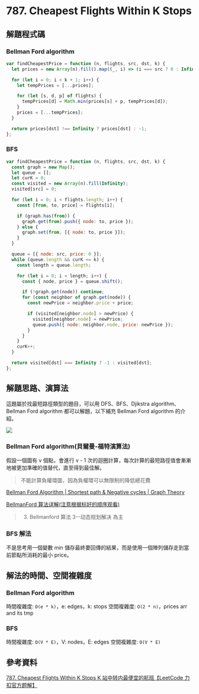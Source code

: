 # 787. Cheapest Flights Within K Stops

## 解題程式碼

### Bellman Ford algorithm

```javascript
var findCheapestPrice = function (n, flights, src, dst, k) {
  let prices = new Array(n).fill().map((_, i) => (i === src ? 0 : Infinity));

  for (let i = 0; i < k + 1; i++) {
    let tempPrices = [...prices];

    for (let [s, d, p] of flights) {
      tempPrices[d] = Math.min(prices[s] + p, tempPrices[d]);
    }
    prices = [...tempPrices];
  }

  return prices[dst] !== Infinity ? prices[dst] : -1;
};
```

### BFS

```javascript
var findCheapestPrice = function (n, flights, src, dst, k) {
  const graph = new Map();
  let queue = [];
  let curK = 0;
  const visited = new Array(n).fill(Infinity);
  visited[src] = 0;

  for (let i = 0; i < flights.length; i++) {
    const [from, to, price] = flights[i];

    if (graph.has(from)) {
      graph.get(from).push({ node: to, price });
    } else {
      graph.set(from, [{ node: to, price }]);
    }
  }

  queue = [{ node: src, price: 0 }];
  while (queue.length && curK <= k) {
    const length = queue.length;

    for (let i = 0; i < length; i++) {
      const { node, price } = queue.shift();

      if (!graph.get(node)) continue;
      for (const neighbor of graph.get(node)) {
        const newPrice = neighbor.price + price;

        if (visited[neighbor.node] > newPrice) {
          visited[neighbor.node] = newPrice;
          queue.push({ node: neighbor.node, price: newPrice });
        }
      }
    }
    curK++;
  }

  return visited[dst] === Infinity ? -1 : visited[dst];
};
```

## 解題思路、演算法

這題屬於找最短路徑類型的題目，可以用 DFS、BFS、Djikstra algorithm、Bellman Ford algorithm 都可以解題，以下補充 Bellman Ford algorithm 的介紹。

![](https://upload.cc/i1/2023/12/16/Pfd5Bw.png)

### Bellman Ford algorithm(貝爾曼-福特演算法)

假設一個圖有 v 個點，會進行 v - 1 次的迴圈計算，每次計算的最短路徑值會漸漸地被更加準確的值替代，直至得到最佳解。

> 不能計算負權環圖，因為負權環可以無限制的降低總花費

[Bellman Ford Algorithm | Shortest path & Negative cycles | Graph Theory](https://youtu.be/lyw4FaxrwHg)

[BellmanFord 算法详解(注意根据标好的顺序观看)](https://youtube.com/playlist?list=PLf4URHiWMndm3NfqFdebywKPZ6Uktn9Sw&si=o4WNk2xzfRX2SBRE)

> 3. Bellmanford 算法 3--动态规划解决 為主

### BFS 解法

不是思考用一個變數 min 儲存最終要回傳的結果，而是使用一個陣列儲存走到當前節點所消耗的最小 price。

## 解法的時間、空間複雜度

### Bellman Ford algorithm

時間複雜度: `O(e * k)`，e: edges，k: stops
空間複雜度: `O(2 * n)`，prices arr and its tmp

### BFS

時間複雜度: `O(V * E)`，V: nodes，E: edges
空間複雜度: `O(V * E)`

## 參考資料

[787. Cheapest Flights Within K Stops K 站中转内最便宜的航班【LeetCode 力扣官方题解】](https://youtu.be/enqChN6I2Xg)
